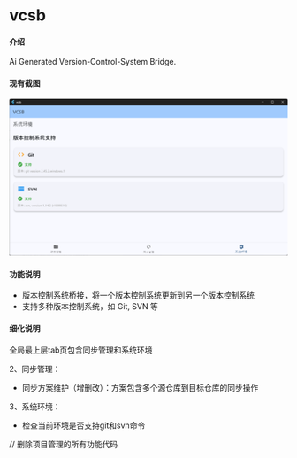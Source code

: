 # vcsb

#### 介绍

Ai Generated Version-Control-System Bridge.

#### 现有截图

![image](./snapshot.png)

#### 功能说明

- 版本控制系统桥接，将一个版本控制系统更新到另一个版本控制系统
- 支持多种版本控制系统，如 Git, SVN 等

#### 细化说明

全局最上层tab页包含同步管理和系统环境

2、同步管理：

- 同步方案维护（增删改）：方案包含多个源仓库到目标仓库的同步操作

3、系统环境：

- 检查当前环境是否支持git和svn命令

// 删除项目管理的所有功能代码